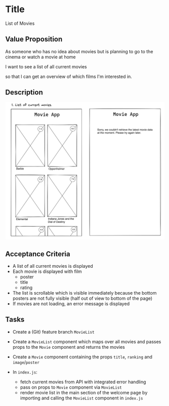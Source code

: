 # Title

List of Movies

## Value Proposition

As someone who has no idea about movies but is planning to go to the cinema or watch a movie at home <br>

I want to see a list of all current movies <br>

so that I can get an overview of which films I'm interested in. <br>

## Description

![wireframe](./assets/scribble-movie-list.png)

## Acceptance Criteria

- A list of all current movies is displayed
- Each movie is displayed with film
  - poster
  - title
  - rating
- The list is scrollable which is visible immediately because the bottom posters are not fully visible (half out of view to bottom of the page)
- If movies are not loading, an error message is displayed

## Tasks

- Create a (Git) feature branch `MovieList`

- Create a `MovieList` component which maps over all movies and passes props to the `Movie` component and returns the movies

- Create a `Movie` component containing the props `title`, `ranking` and `image`/`poster`

- In `index.js`:
  - fetch current movies from API with integrated error handling
  - pass on props to `Movie` component via `MovieList`
  - render movie list in the main section of the welcome page by importing and calling the `MovieList` component in `index.js`
